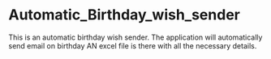 # Automatic_Birthday_wish_sender
This is an automatic birthday wish sender.
The application will automatically send email on birthday
AN excel file is there with all the necessary details.
